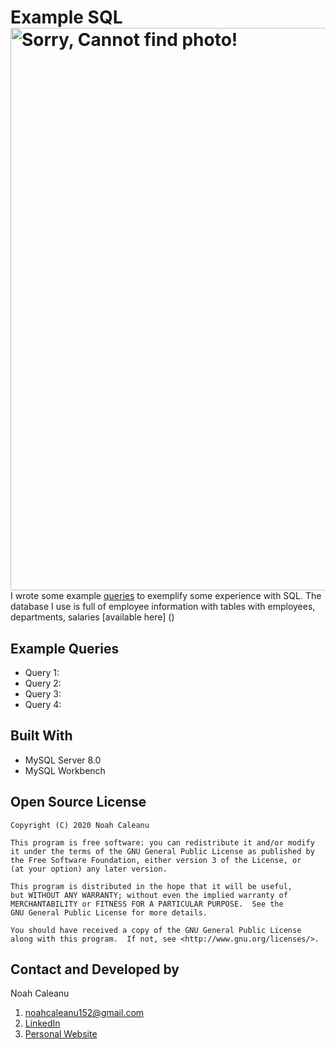 # Example SQL  <img align="right" alt="Sorry, Cannot find photo!" src="https://udemy-certificate.s3.amazonaws.com/image/UC-7d3b412e-c27e-4307-bc72-f4551fe5503a.jpg" height="900px" > 

I wrote some example [queries](https://github.com/caleanunoah/SQL_Example/blob/main/queries.sql) to exemplify some experience with SQL. The database I use is full of employee information with tables with employees, departments, salaries [available here] ()

## Example Queries
* Query 1: 
* Query 2: 
* Query 3: 
* Query 4: 

## Built With
* MySQL Server 8.0
* MySQL Workbench 


## Open Source License

```
Copyright (C) 2020 Noah Caleanu

This program is free software: you can redistribute it and/or modify
it under the terms of the GNU General Public License as published by
the Free Software Foundation, either version 3 of the License, or
(at your option) any later version.

This program is distributed in the hope that it will be useful,
but WITHOUT ANY WARRANTY; without even the implied warranty of
MERCHANTABILITY or FITNESS FOR A PARTICULAR PURPOSE.  See the
GNU General Public License for more details.

You should have received a copy of the GNU General Public License
along with this program.  If not, see <http://www.gnu.org/licenses/>.
```





## Contact and Developed by

Noah Caleanu
  1. noahcaleanu152@gmail.com
  2. [LinkedIn](https://www.linkedin.com/in/noah-caleanu/) 
  3. [Personal Website](https://noah-caleanu.ca/)







